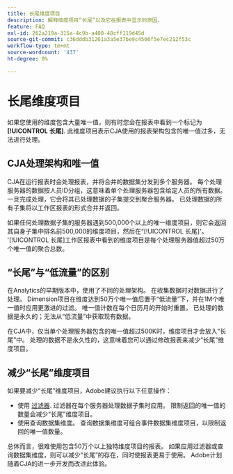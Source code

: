 ```yaml
---
title: 长尾维度项目
description: 解释维度项目“长尾”以及它在报表中显示的原因。
feature: FAQ
exl-id: 262a219a-315a-4c9b-a400-48cff119d45d
source-git-commit: c36dddb31261a3a5e37be9c4566f5e7ec212f53c
workflow-type: tm+mt
source-wordcount: '437'
ht-degree: 0%

---
```


# 长尾维度项目

如果您使用的维度包含大量唯一值，则有时您会在报表中看到一个标记为 **[!UICONTROL 长尾]**. 此维度项目表示CJA使用的报表架构包含的唯一值过多，无法进行处理。

## CJA处理架构和唯一值

CJA在运行报表时会处理报表，并将合并的数据集分发到多个服务器。 每个处理服务器的数据按人员ID分组，这意味着单个处理服务器包含给定人员的所有数据。 一旦完成处理，它会将其已处理数据的子集提交到聚合服务器。 已处理数据的所有子集将以工作区报表的形式合并并返回。

如果任何处理数据子集的服务器遇到500,000个以上的唯一维度项目，则它会返回其自身子集中排名前500,000的维度项目，然后在“[!UICONTROL 长尾]&#39;。 &#39;[!UICONTROL 长尾]工作区报表中看到的维度项目是每个处理服务器值超过50万个唯一值的聚合总数。

## “长尾”与“低流量”的区别

在Analytics的早期版本中，使用了不同的处理架构。 在收集数据时对数据进行了处理。 Dimension项目在维度达到50万个唯一值后置于“低流量”下，并在1M个唯一值时应用更激进的过滤。 唯一值计数在每个日历月的开始时重置。 已处理的数据是永久的；无法从“低流量”中获取现有数据。

在CJA中，仅当单个处理服务器包含的唯一值超过500K时，维度项目才会放入“长尾”中。 处理的数据不是永久性的，这意味着您可以通过修改报表来减少“长尾”维度项目。

## 减少“长尾”维度项目

如果要减少“长尾”维度项目，Adobe建议执行以下任意操作：

* 使用 [过滤器](/help/components/filters/create-filters.md). 过滤器在每个服务器处理数据子集时应用。 限制返回的唯一值的数量会减少“长尾”维度项目。
* 使用查询数据集维度。 查询数据集维度可组合事件数据集维度项目，以限制返回的唯一值数量。

总体而言，很难使用包含50万个以上独特维度项目的报表。 如果应用过滤器或查询数据集维度，则可以减少“长尾”的存在，同时使报表更易于使用。 Adobe计划随着CJA的进一步开发而改进此体验。
